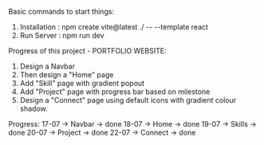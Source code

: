 Basic commands to start things:

1. Installation : npm create vite@latest ./ -- --template react
2. Run Server : npm run dev

Progress of this project - PORTFOLIO WEBSITE:

1. Design a Navbar
2. Then design a "Home" page
3. Add "Skill" page with gradient popout
4. Add "Project" page with progress bar based on milestone
5. Design a "Connect" page using default icons with gradient colour shadow.

Progress:
17-07 -> Navbar -> done
18-07 -> Home -> done
19-07 -> Skills -> done
20-07 -> Project -> done
22-07 -> Connect -> done
